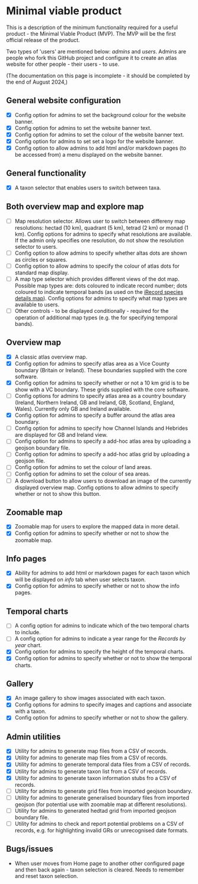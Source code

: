 # Minimal viable product
This is a description of the minimum functionality required for a useful product - the Minimal Viable Product (MVP).
The MVP will be the first official release of the product.

Two types of 'users' are mentioned below: *admins* and *users*. Admins are people who fork this GitHub project 
and configure it to create an atlas website for other people - their users - to use.

(The documentation on this page is incomplete - it should be completed by the end of August 2024,)

## General website configuration
- [x] Config option for admins to set the background colour for the website banner.
- [x] Config option for admins to set the website banner text.
- [x] Config option for admins to set the colour of the website banner text.
- [x] Config option for admins to set set a logo for the website banner.
- [x] Config option to allow admins to add html and/or markdown pages (to be accessed from) a menu displayed on the website banner.

## General functionality
- [x] A taxon selector that enables users to switch between taxa.

## Both overview map and explore map
- [ ] Map resolution selector. Allows  user to switch between differeny map resolutions: hectad (10 km), quadrant (5 km), tetrad (2 km) or monad (1 km). Config options for admins to specify what resolutions are available. If the admin only specifies one resolution, do not show the resolution selector to users.
- [ ] Config option to allow admins to specify whether altas dots are shown as circles or squares.
- [ ] Config option to allow admins to specify the colour of atlas dots for standard map display.
- [ ] A map type selector which provides different views of the dot map. Possible map types are: dots coloured to indicate record number; dots coloured to indicate temporal bands (as used on the [iRecord species details map](https://irecord.org.uk/species-details?taxa_taxon_list_id=250358)). Config options for admins to specify what map types are available to users.
- [ ] Other controls - to be displayed conditionally - required for the operation of additional map types (e.g. the for specifying temporal bands).

## Overview map
- [x] A classic atlas overview map.
- [x] Config option for admins to specify atlas area as a Vice County boundary (Britain or Ireland). These boundaries supplied with the core software.
- [x] Config option for admins to specify whether or not a 10 km grid is to be show with a VC boundary. These grids supplied with the core software.
- [ ] Config options for admins to specify atlas area as a country boundary (Ireland, Northern Ireland, GB and Ireland, GB, Scotland, England, Wales). Currently only GB and Ireland available.
- [x] Config option for admins to specify a buffer around the atlas area boundary.
- [ ] Config option for admins to specify how Channel Islands and Hebrides are displayed for GB and Ireland view.
- [ ] Config option for admins to specify a add-hoc atlas area by uploading a geojson boundary file.
- [ ] Config option for admins to specify a add-hoc atlas grid by uploading a geojson file.
- [ ] Config option for admins to set the colour of land areas.
- [ ] Config option for admins to set the colour of sea areas.
- [ ] A download button to allow users to download an image of the currently displayed overview map. Config options to allow admins to specify whether or not to show this button.

## Zoomable map
- [x] Zoomable map for users to explore the mapped data in more detail.
- [x] Config option for admins to specify whether or not to show the zoomable map.

## Info pages
- [x] Ability for admins to add html or markdown pages for each taxon which will be displayed on *info* tab when user selects taxon.
- [x] Config option for admins to specify whether or not to show the info pages.

## Temporal charts
- [ ] A config option for admins to indicate which of the two temporal charts to include.
- [ ] A config option for admins to indicate a year range for the *Records by year* chart.
- [x] Config option for admins to specify the height of the temporal charts.
- [x] Config option for admins to specify whether or not to show the temporal charts.

## Gallery
- [x] An image gallery to show images associated with each taxon.
- [x] Config options for admins to specify images and captions and associate with a taxon.
- [x] Config option for admins to specify whether or not to show the gallery.

## Admin utilities
- [x] Utility for admins to generate map files from a CSV of records.
- [x] Utility for admins to generate map files from a CSV of records.
- [x] Utility for admins to generate temporal data files from a CSV of records.
- [x] Utility for admins to generate taxon list from a CSV of records.
- [x] Utility for admins to generate taxon information stubs fro a CSV of records.
- [ ] Utility for admins to generate grid files from imported geojson boundary.
- [ ] Utility for admins to generate generalised boundary files from imported geojson (for potential use with zoomable map at different resolutions).
- [ ] Utility for admins to generated hedtad grid from imported geojson boundary file.
- [ ] Utility for admins to check and report potential problems on a CSV of records, e.g. for highlighting invalid GRs or unrecognised date formats.

## Bugs/issues
- When user moves from Home page to another other configured page and then back again - taxon selection is cleared. Needs to remember and reset taxon selection.




